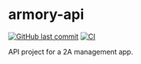 # armory-api

[![GitHub last commit](https://img.shields.io/github/last-commit/scartech/armory-api)](https://github.com/scartech/armory-api/commits/main)
[![CI](https://github.com/scartech/armory-api/actions/workflows/ci.yml/badge.svg)](https://hub.docker.com/repository/docker/scartech70/armory-api)

API project for a 2A management app.
